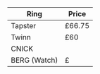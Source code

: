 | Ring         | Price  |
| ------------ | ------ |
| Tapster      | £66.75 |
| Twinn        | £60    |
| CNICK        |        |
| BERG (Watch) | £      |